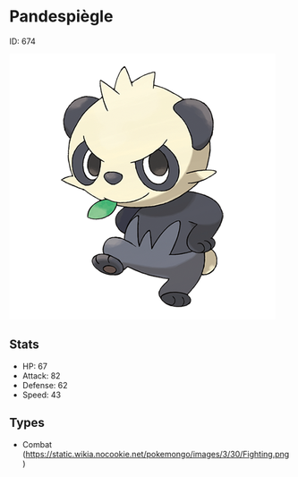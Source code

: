 # Pandespiègle


ID: 674

![](https://raw.githubusercontent.com/PokeAPI/sprites/master/sprites/pokemon/other/official-artwork/674.png "Pandespiègle")

## Stats


 - HP: 67
 - Attack: 82
 - Defense: 62
 - Speed: 43

## Types


 - Combat (https://static.wikia.nocookie.net/pokemongo/images/3/30/Fighting.png)
